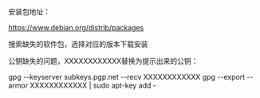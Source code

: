 
安装包地址：

https://www.debian.org/distrib/packages

搜索缺失的软件包，选择对应的版本下载安装

公钥缺失的问题，XXXXXXXXXXXX替换为提示出来的公钥：

gpg --keyserver subkeys.pgp.net --recv XXXXXXXXXXXX
gpg --export --armor XXXXXXXXXXXX | sudo apt-key add -
